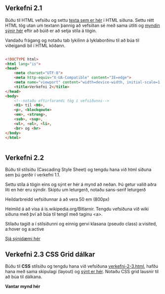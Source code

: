 ## Verkefni 2.1

Búðu til HTML vefsíðu og settu [texta sem er hér](/Verkefni%20og%20s%C3%BDnid%C3%A6mi/V-2/verkefni-2-1-texti.md) í HTML síðuna.  Settu rétt HTML tög utan um textann þannig að vefsíðan sé með sama útliti og [myndin sýnir hér](/Verkefni%20og%20s%C3%BDnid%C3%A6mi/V-2/img/readme.md) eftir að búið er að setja stíla á tögin.

Vandaðu frágang og notaðu tab lykilinn á lyklaborðinu til að búa til viðeigandi bil í HTML kóðann.

```HTML
    
<!DOCTYPE html>
<html lang="is">
<head>
    <meta charset="UTF-8">
    <meta http-equiv="X-UA-Compatible" content="IE=edge">
    <meta name="viewport" content="width=device-width, initial-scale=1.0">
    <title>Verkefni 2</title>
</head>
<body>
    <!--notaðu eftirfarandi tög í vefsíðunni-->
    <H1> til <H6>, 
    <p>, <blockqoute> 
    <em>, <strong>, 
    <sub>, <sup>, 
    <ul>, <ol>, <li>, 
    <br> og <hr>    
</body>
</html>
    
```

## Verkefni 2.2  

Búðu til stílsíðu (Cascading Style Sheet) og tengdu hana við html síðuna sem þú gerðir í verkefni 1.1.

Settu stíla á tögin eins og sýnt er hér á mynd að neðan.  Þú getur valið aðra liti en hér eru sýndir.  Skiptu um leturgerð, notaðu sans-serif leturgerð

Heildarbreidd vefsíðunnar á að vera 50 em (800px)

Heimild á að vísa á is.wikipedia.org/Bítlarnir. Tengdu vefsíðuna við wiki síðuna með því að búa til tengil með taginu &lt;a>.  

Stílaðu tagið a í stílsíðunni og einnig gervi klasana (pseudo class) a:visited, a:hover og a:active  

[Sjá sýnidæmi hér](/Verkefni%20og%20s%C3%BDnid%C3%A6mi/V-2/img/readme.md)  

## Verkefni 2.3  CSS Grid dálkar

Búðu til **CSS** stílsíðu og tengdu hana við vefsíðuna [verkefni-2-3.html](/Verkefni%20og%20s%C3%BDnid%C3%A6mi/V-2/verkefni-2-3.html), hafðu hana með sama skipulagi (layout) og [sýnt er hér](/img/).  Notaðu CSS grid lausnir  til að búa til dálkana.   

**Vantar mynd hér**
